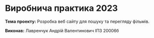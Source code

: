 # Виробнича практика 2023

**Тема проекту:** Розробка веб сайту для пошуку та перегляду фільмів.

**Виконав:** Лавренчук Андрій Валентинович ІПЗ 20006б